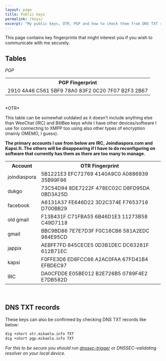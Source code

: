 ```yaml
---
layout: page
title: Public keys
permalink: /keys/
excerpt: "My public keys, OTR, PGP and how to check them from DNS TXT records of my subdomains."
---
```


This page contains key fingerprints that might interest you if you wish
to communicate with me securely.

## Tables

*PGP*

<table>
    <tr>
        <th>PGP Fingerprint</th>
    </tr>
    <tr>
        <td>2910 4A46 C561 5BF9 78A0  83F2 0C20 7F07 B2F3 2B67</td>
    </tr>
</table>
<br/>
*OTR*

This table can be somewhat outdated as it doesn't include anything else
than WeeChat (IRC) and BitlBee keys while I have other devices/software
I use for connecting to XMPP too using also other types of encryption
(mainly OMEMO, I guess).

**The primary accounts I use from below are IRC, Joindiaspora.com and
  Kapsi.fi. The others will be disappearing if I have to do reconfiguring
  on software that currently has them as there are too many to manage.**

<table>
    <tr>
        <th>Account</th>
        <th>OTR Fingerprint</th>
    </tr>
    <tr>
        <td>joindiaspora</td>
        <td>5B1221E3 EFC72769 4140A9C0 A0886939 35B99F86</td>
    </tr>
    <tr>
        <td>dukgo</td>
        <td>73C54D94 8DE7222F 478EC02C D8FD95DA 0BD3A25D</td>
    </tr>
    <tr>
        <td>facebook</td>
        <td>A6131A37 FE646D22 3D2C374E F7653716 D700BB29</td>
    </tr>
    <tr>
        <td>old gmail</td>
        <td>F13B431F C71FBA55 6B46D1E3 11273B58 C49D7118</td>
    </tr>
    <tr>
        <td>gmail</td>
        <td>BBC9BD86 7E7E7D3F F0C16CB6 581A2EDC 984E95CD</td>
    </tr>
    <tr>
        <td>jappix</td>
        <td>AEBFF7FD 845CECE5 0D3B1DEC DC63281F 612B71EC</td>
    </tr>
    <tr>
        <td>kapsi</td>
        <td>F0FFE3D6 ED8FCC66 A2AC0FAA 67FD41B4 EFBDEC97</td>
    </tr>
    <tr>
        <td>IRC</td>
        <td>DA0CFDDE E05BE012 B2E726B5 0789F4E2 E7DB582D</td>
    </tr>
</table>

<br/>

## DNS TXT records

These keys can also be confirmed by checking DNS TXT records like below:

```bash
dig +short otr.mikaela.info TXT
dig +short pgp.mikaela.info TXT
```

*For this to be secure you should run [dnssec-trigger](https://www.nlnetlabs.nl/projects/dnssec-trigger/)
 or DNSSEC-validating resolver on your local device.*
